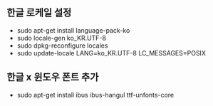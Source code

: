 ## 한글 로케일 설정
- sudo apt-get install language-pack-ko
- sudo locale-gen ko_KR.UTF-8
- sudo dpkg-reconfigure locales
- sudo update-locale LANG=ko_KR.UTF-8 LC_MESSAGES=POSIX

## 한글 x 윈도우 폰트 추가
- sudo apt-get install ibus ibus-hangul ttf-unfonts-core
